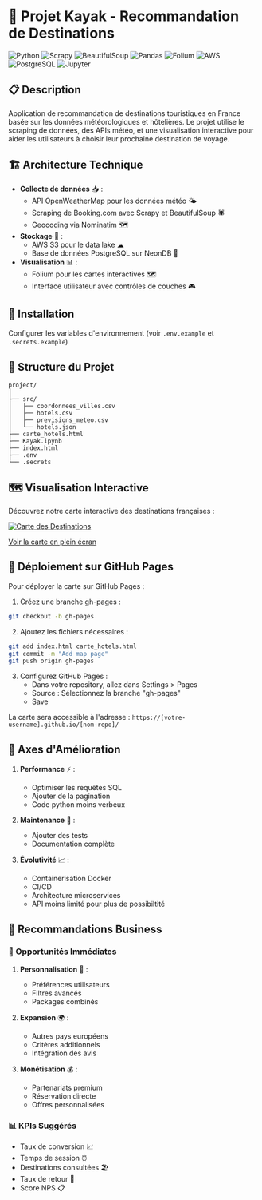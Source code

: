 # 🏨 Projet Kayak - Recommandation de Destinations

![Python](https://img.shields.io/badge/Python-3.11+-blue.svg)
![Scrapy](https://img.shields.io/badge/Scrapy-2.11+-green.svg)
![BeautifulSoup](https://img.shields.io/badge/BeautifulSoup4-4.12+-lightgrey.svg)
![Pandas](https://img.shields.io/badge/Pandas-2.0+-green.svg)
![Folium](https://img.shields.io/badge/Folium-0.14+-orange.svg)
![AWS](https://img.shields.io/badge/AWS%20S3-blue.svg)
![PostgreSQL](https://img.shields.io/badge/PostgreSQL-15+-316192.svg)
![Jupyter](https://img.shields.io/badge/Jupyter-Notebook-orange.svg)

## 📋 Description
Application de recommandation de destinations touristiques en France basée sur les données météorologiques et hôtelières. Le projet utilise le scraping de données, des APIs météo, et une visualisation interactive pour aider les utilisateurs à choisir leur prochaine destination de voyage.

## 🏗 Architecture Technique
- **Collecte de données** 📥 :
  - API OpenWeatherMap pour les données météo 🌤
  - Scraping de Booking.com avec Scrapy et BeautifulSoup 🕷
  - Geocoding via Nominatim 🗺
- **Stockage** 💾 :
  - AWS S3 pour le data lake ☁
  - Base de données PostgreSQL sur NeonDB 🐘
- **Visualisation** 📊 :
  - Folium pour les cartes interactives 🗺
  - Interface utilisateur avec contrôles de couches 🎮

## 🚀 Installation

Configurer les variables d'environnement (voir `.env.example` et `.secrets.example`)

## 📂 Structure du Projet
```
project/
│
├── src/
│   ├── coordonnees_villes.csv
│   ├── hotels.csv
│   ├── previsions_meteo.csv
│   └── hotels.json
├── carte_hotels.html
├── Kayak.ipynb
├── index.html
├── .env
└── .secrets
```

## 🗺️ Visualisation Interactive

Découvrez notre carte interactive des destinations françaises :

[![Carte des Destinations](https://raw.githubusercontent.com/rom1legrand/MLE-B1-CollectAndManage-Plan-your_trip_Booking/main/carte_preview.png)](https://rom1legrand.github.io/MLE-B1-CollectAndManage-Plan-your_trip_Booking/)

[Voir la carte en plein écran](https://rom1legrand.github.io/MLE-B1-CollectAndManage-Plan-your_trip_Booking/)

## 🚀 Déploiement sur GitHub Pages

Pour déployer la carte sur GitHub Pages :

1. Créez une branche gh-pages :
```bash
git checkout -b gh-pages
```

2. Ajoutez les fichiers nécessaires :
```bash
git add index.html carte_hotels.html
git commit -m "Add map page"
git push origin gh-pages
```

3. Configurez GitHub Pages :
   - Dans votre repository, allez dans Settings > Pages
   - Source : Sélectionnez la branche "gh-pages"
   - Save

La carte sera accessible à l'adresse : `https://[votre-username].github.io/[nom-repo]/`

## 🔄 Axes d'Amélioration
1. **Performance** ⚡ :
   - Optimiser les requêtes SQL
   - Ajouter de la pagination
   - Code python moins verbeux

2. **Maintenance** 🔧 :
   - Ajouter des tests
   - Documentation complète

3. **Évolutivité** 📈 :
   - Containerisation Docker
   - CI/CD
   - Architecture microservices
   - API moins limité pour plus de possibiltité

## 💼 Recommandations Business

### 🎯 Opportunités Immédiates
1. **Personnalisation** 👤 :
   - Préférences utilisateurs
   - Filtres avancés
   - Packages combinés

2. **Expansion** 🌍 :
   - Autres pays européens
   - Critères additionnels
   - Intégration des avis

3. **Monétisation** 💰 :
   - Partenariats premium
   - Réservation directe
   - Offres personnalisées

### 📊 KPIs Suggérés
- Taux de conversion 📈
- Temps de session ⏰
- Destinations consultées 🏖
- Taux de retour 🔄
- Score NPS 📋
